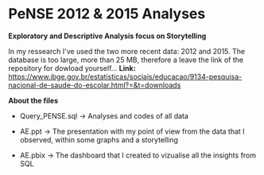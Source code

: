 # PeNSE 2012 & 2015 Analyses

**Exploratory and Descriptive Analysis focus on Storytelling**

In my ressearch I've used the two more recent data: 2012 and 2015.
The database is too large, more than 25 MB, therefore a leave the link of the repository for dowload yourself...
**Link:** https://www.ibge.gov.br/estatisticas/sociais/educacao/9134-pesquisa-nacional-de-saude-do-escolar.html?=&t=downloads

**About the files**

- Query_PENSE.sql -> Analyses and codes of all data

- AE.ppt -> The presentation with my point of view from the data that I observed, within some graphs and a storytelling

- AE.pbix -> The dashboard that I created to vizualise all the insights from SQL
